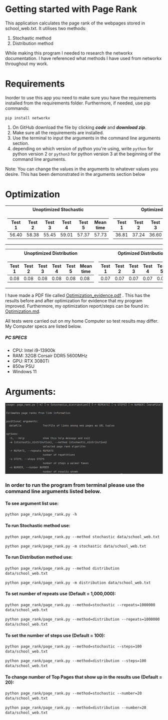 Getting started with Page Rank
==============================
This application calculates the page rank of the webpages stored in school_web.txt.
It utilises two methods:
1) Stochastic method
2) Distribution method

While making this program I needed to research the networkx documentation. I have referenced what methods I have used 
from networkx throughout my work.

Requirements
===========

Inorder to use this app you need to make sure you have the requirements installed from the
requirements folder. Furthermore, if needed, use pip commands:
````
pip install networkx
```` 

1) On GitHub download the file by clicking ***code*** and ***download zip***.
2) Make sure all the requirements are installed.
3) Use the terminal to input the arguments in the command line arguments section.
4) depending on which version of python you're using, write `python` for python version 2 or `python3`
for python version 3 at the beginning of the command line arguments.

Note: You can change the values in the arguments to whatever values you desire.
This has been demonstrated in the arguments section below

Optimization
============


<table>
<tr><th>Unoptimized Stochastic </th><th>Optimized Stochastic</th></tr>
<tr><td>

| Test 1 | Test 2 | Test 3 | Test 4 | Test 5 | Mean time |                 
|--------|--------|--------|--------|--------|-----------|
| 56.40  | 58.38  | 55.45  | 59.01  | 57.37  | 57.73     |

</td><td>

| Test 1 | Test 2 | Test 3 | Test 4 | Test 5 | Mean time |   
|--------|--------|--------|--------|--------|-----------|
| 36.81  | 37.24  | 36.60  | 36.90  | 37.15  | 36.94     |

</td></tr> </table>

<table>
<tr><th>Unoptimized Distribution </th><th>Optimized Distribution</th></tr>
<tr><td>

| Test 1 | Test 2 | Test 3 | Test 4 | Test 5 | Mean time |
|--------|--------|--------|--------|--------|-----------|
| 0.08   | 0.08   | 0.08   | 0.08   | 0.08   | 0.08      |

</td><td>

| Test 1 | Test 2 | Test 3 | Test 4 | Test 5 | Mean time |
|--------|--------|--------|--------|--------|-----------|
| 0.07   | 0.07   | 0.07   | 0.07   | 0.07   | 0.07      |

</td></tr> </table>
                                    



 

I have made a PDF file called [Optimization_evidence.pdf](Optimization_evidence.pdf) . 
This has the results before and after optimization for evidence that my program improved. Furthermore, 
my optimization report/steps can be found in: [Optimization.md](Optimization_steps.md).

All tests were carried out on my home Computer so test results may differ. My Computer specs are listed below.
##### PC SPECS

* CPU: Intel i9-13900k
* RAM: 32GB Corsair DDR5 5600MHz
* GPU: RTX 3080Ti
* 850w PSU
* Windows 11


Arguments:
=========
![img_1.png](Docs/Images/Argument_list.png)
### In order to run the program from terminal please use the command line arguments listed below.

#### To see argument list use:
```
python page_rank/page_rank.py -h
```
#### To run Stochastic method use:
```
python page_rank/page_rank.py --method stochastic data/school_web.txt
```
```
python page_rank/page_rank.py -m stochastic data/school_web.txt
```
#### To run Distribution method use:
```
python page_rank/page_rank.py --method distribution data/school_web.txt
```
```
python page_rank/page_rank.py -m distribution data/school_web.txt
```
#### To set number of repeats use (Default = 1,000,000):
```
python page_rank/page_rank.py --method=stochastic --repeats=1000000 data/school_web.txt
```
```
python page_rank/page_rank.py --method=distribution --repeats=1000000 data/school_web.txt
```
#### To set the number of steps use (Default = 100):
```
python page_rank/page_rank.py --method=stochastic --steps=100 data/school_web.txt
```
```
python page_rank/page_rank.py --method=distribution --steps=100 data/school_web.txt
```
#### To change number of Top Pages that show up in the results use (Default = 20):
```
python page_rank/page_rank.py --method=stochastic --number=20 data/school_web.txt
```
```
python page_rank/page_rank.py --method=distribution --number=20 data/school_web.txt
```